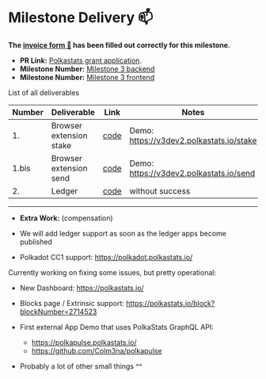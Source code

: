 # Milestone Delivery :mailbox:

**The [invoice form :pencil:](https://forms.gle/8Wx7nxtq8fKrsuEz8) has been filled out correctly for this milestone.**  

* **PR Link:** [Polkastats grant application](https://github.com/w3f/Open-Grants-Program/pull/2). 
* **Milestone Number:** [Milestone 3 backend](https://github.com/Colm3na/polkastats-backend-v3/releases/tag/3.0.0-milestone3)
* **Milestone Number:** [Milestone 3 frontend](https://github.com/Colm3na/polkastats-v3/releases/tag/3.0.0-milestone3)


List of all deliverables 

| Number | Deliverable | Link | Notes |
| ------------- | ------------- | ------------- |------------- |
| 1. | Browser extension stake | [code](https://github.com/Colm3na/polkastats-v3/blob/develop/pages/stake.vue) | Demo: https://v3dev2.polkastats.io/stake |  
| 1.bis | Browser extension send | [code](https://github.com/Colm3na/polkastats-v3/blob/develop/pages/send.vue) | Demo: https://v3dev2.polkastats.io/send | 
| 2. | Ledger | [code](https://github.com/Colm3na/ledger-polkadot-js/blob/master/tests/sign_custom_tx_test.ispec.js) | without success |  


------------------------------
* **Extra Work:**  (compensation) 

- We will add ledger support as soon as the ledger apps become published

- Polkadot CC1 support: https://polkadot.polkastats.io/

Currently working on fixing some issues, but pretty operational:

- New Dashboard: https://polkastats.io/

- Blocks page / Extrinsic support: https://polkastats.io/block?blockNumber=2714523

- First external App Demo that uses PolkaStats GraphQL API:

    - https://polkapulse.polkastats.io/
    - https://github.com/Colm3na/polkapulse

- Probably a lot of other small things ^^